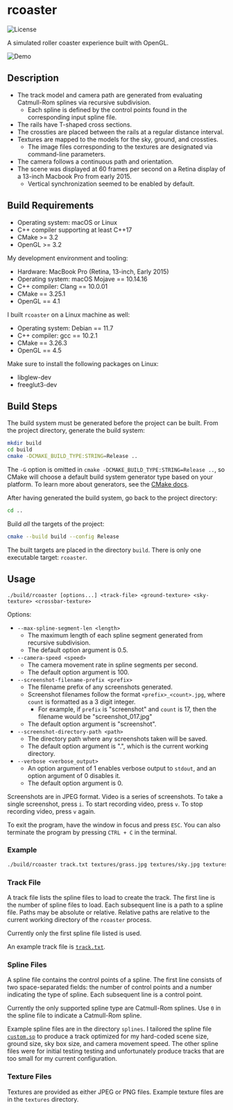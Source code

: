 # rcoaster

![License](https://img.shields.io/github/license/fonzcastellanos/rcoaster)

A simulated roller coaster experience built with OpenGL.

![Demo](demo.gif)

## Description 

- The track model and camera path are generated from evaluating Catmull-Rom splines via recursive subdivision. 
    - Each spline is defined by the control points found in the corresponding input spline file.
- The rails have T-shaped cross sections.
- The crossties are placed between the rails at a regular distance interval.
- Textures are mapped to the models for the sky, ground, and crossties.
    - The image files corresponding to the textures are designated via command-line parameters.
- The camera follows a continuous path and orientation.
- The scene was displayed at 60 frames per second on a Retina display of a 13-inch Macbook Pro from early 2015.
    - Vertical synchronization seemed to be enabled by default.

## Build Requirements

- Operating system: macOS or Linux
- C++ compiler supporting at least C++17
- CMake >= 3.2
- OpenGL >= 3.2

My development environment and tooling:
- Hardware: MacBook Pro (Retina, 13-inch, Early 2015)
- Operating system: macOS Mojave == 10.14.16
- C++ compiler: Clang == 10.0.01
- CMake == 3.25.1
- OpenGL == 4.1

I built `rcoaster` on a Linux machine as well:
- Operating system: Debian == 11.7
- C++ compiler: gcc == 10.2.1
- CMake == 3.26.3
- OpenGL == 4.5

Make sure to install the following packages on Linux:
- libglew-dev
- freeglut3-dev

## Build Steps

The build system must be generated before the project can be built. From the project directory, generate the build system:
```sh
mkdir build
cd build
cmake -DCMAKE_BUILD_TYPE:STRING=Release ..
```
The `-G` option is omitted in `cmake -DCMAKE_BUILD_TYPE:STRING=Release ..`, so CMake will choose a default build system generator type based on your platform. To learn more about generators, see the [CMake docs](https://cmake.org/cmake/help/latest/manual/cmake-generators.7.html).

After having generated the build system, go back to the project directory:
```sh
cd ..
```

Build *all* the targets of the project:
```sh
cmake --build build --config Release
```

The built targets are placed in the directory `build`. There is only one executable target: `rcoaster`.

## Usage

```
./build/rcoaster [options...] <track-file> <ground-texture> <sky-texture> <crossbar-texture>
```

Options:
- `--max-spline-segment-len <length>`
    - The maximum length of each spline segment generated from recursive subdivision.
    - The default option argument is 0.5.
- `--camera-speed <speed>`
    - The camera movement rate in spline segments per second.
    - The default option argument is 100.
- `--screenshot-filename-prefix <prefix>`
    - The filename prefix of any screenshots generated.
    - Screenshot filenames follow the format `<prefix>_<count>.jpg`, where `count` is formatted as a 3 digit integer.
        - For example, if `prefix` is "screenshot" and `count` is 17, then the filename would be "screenshot_017.jpg"
    - The default option argument is "screenshot".
- `--screenshot-directory-path <path>`
    - The directory path where any screenshots taken will be saved.
    - The default option argument is ".", which is the current working directory.
- `--verbose <verbose_output>`
    - An option argument of 1 enables verbose output to `stdout`, and an option argument of 0 disables it. 
    - The default option argument is 0.

Screenshots are in JPEG format. Video is a series of screenshots. To take a single screenshot, press `i`. To start recording video, press `v`. To stop recording video, press `v` again.

To exit the program, have the window in focus and press `ESC`. You can also terminate the program by pressing `CTRL + C` in the terminal.

### Example

```sh
./build/rcoaster track.txt textures/grass.jpg textures/sky.jpg textures/wood.jpg
```

### Track File

A track file lists the spline files to load to create the track. The first line is the number of spline files to load. Each subsequent line is a path to a spline file. Paths may be absolute or relative. Relative paths are relative to the current working directory of the `rcoaster` process.

Currently only the first spline file listed is used.

An example track file is [`track.txt`](track.txt). 

### Spline Files

A spline file contains the control points of a spline. The first line consists of two space-separated fields: the number of control points and a number indicating the type of spline. Each subsequent line is a control point.

Currently the only supported spline type are Catmull-Rom splines. Use `0` in the spline file to indicate a Catmull-Rom spline.

Example spline files are in the directory `splines`. I tailored the spline file [`custom.sp`](splines/custom.sp) to produce a track optimized for my hard-coded scene size, ground size, sky box size, and camera movement speed. The other spline files were for initial testing testing and unfortunately produce tracks that are too small for my current configuration.
 
### Texture Files

Textures are provided as either JPEG or PNG files. Example texture files are in the `textures` directory.